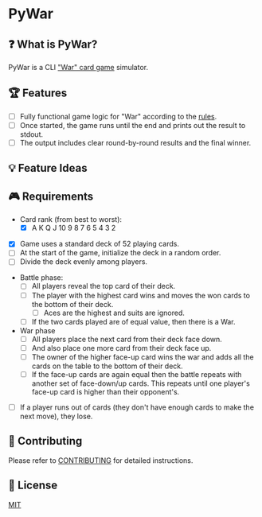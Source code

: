# PyWar

## ❓ What is PyWar?

PyWar is a CLI ["War" card game](https://en.wikipedia.org/wiki/War_(card_game)) simulator.

## 🏆 Features

- [ ] Fully functional game logic for "War" according to the [rules](https://en.wikipedia.org/wiki/War_(card_game)#Rules).
- [ ] Once started, the game runs until the end and prints out the result to stdout.
- [ ] The output includes clear round-by-round results and the final winner.

## 💡 Feature Ideas

## 🎮 Requirements

- Card rank (from best to worst):
    - [x] A K Q J 10 9 8 7 6 5 4 3 2

- [x] Game uses a standard deck of 52 playing cards.
- [ ] At the start of the game, initialize the deck in a random order.
- [ ] Divide the deck evenly among players.

- Battle phase:
    - [ ] All players reveal the top card of their deck.
    - [ ] The player with the highest card wins and moves the won cards to the bottom of their deck.
        - [ ] Aces are the highest and suits are ignored.
    - [ ] If the two cards played are of equal value, then there is a War.

- War phase
    - [ ] All players place the next card from their deck face down.
    - [ ] And also place one more card from their deck face up.
    - [ ] The owner of the higher face-up card wins the war and adds all the cards on the table to the bottom of their deck.
    - [ ] If the face-up cards are again equal then the battle repeats with another set of face-down/up cards. This repeats until one player's face-up card is higher than their opponent's.

- [ ] If a player runs out of cards (they don't have enough cards to make the next move), they lose.

## 💪 Contributing

Please refer to [CONTRIBUTING](./CONTRIBUTING.md) for detailed instructions.

## 🔑 License

[MIT](./LICENSE)